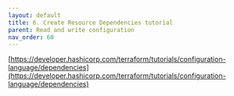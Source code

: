 ```yaml
---
layout: default
title: 6. Create Resource Dependencies tutorial
parent: Read and write configuration
nav_order: 60
---
```


[https://developer.hashicorp.com/terraform/tutorials/configuration-language/dependencies](https://developer.hashicorp.com/terraform/tutorials/configuration-language/dependencies)